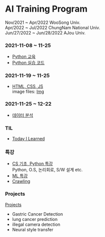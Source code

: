 AI Training Program
===
Nov/2021 ~ Apr/2022 WooSong Univ.  
Apr/2022 ~ Jul/2022 ChungNam National Univ.  
Jun/27/2022 ~ Jun/28/2022 AJou Univ.
<br>

### 2021-11-08 ~ 11-25  
- [Python 교육](Progress)  
- [Python 실습 코드](Code)  
### 2021-11-19 ~ 11-25  
- [HTML, CSS, JS](HTML_CSS_JS)  
  image files: [Img](Img)  
### 2021-11-25 ~ 12-22  
- [데이터 분석](Code/데이터분석)  
### TIL  
- [Today I Learned](TIL)  
### 특강  
- [CS 기초, Python 특강](특강)  
  Python, O.S, 논리회로, S/W 설계 etc.  
- [ML 특강](ML)  
- [Crawling](PythonCrawling)  
### Projects  
[Projects](projects)  
- Gastric Cancer Detection  
- lung cancer prediction  
- illegal camera detection  
- Neural style transfer  
